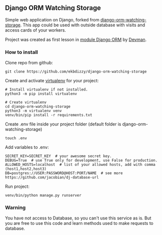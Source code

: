 ## Django ORM Watching Storage
Simple web application on Django, forked from [django-orm-watching-storage](https://github.com/dvmn-tasks/django-orm-watching-storage).
This app could be used with outside database with visits and access cards of your workers.

Project was created as first lesson in [module Django ORM](https://dvmn.org/modules/django-orm/) by [Devman](https://dvmn.org).

### How to install
Clone repo from github:
```
git clone https://github.com/ekbdizzy/django-orm-watching-storage
```

Create and activate [virtualenv](https://virtualenv.pypa.io/en/latest/) for your project:
```
# Install virtualenv if not installed.
python3 -m pip install virtualenv

# Create virtualenv 
cd django-orm-watching-storage
python3 -m virtualenv venv
venv/bin/pip install -r requirements.txt
```
Create .env file inside your project folder (default folder is django-orm-watching-storage)
``` 
touch .env
```
Add variables to .env:
```
SECRET_KEY=SECRET_KEY  # your awesome secret key.
DEBUG=True  # use True only for development, use False for production.
ALLOWED_HOSTS=localhost  # list of your allowed hosts, add with comma (host1,host2,host3)
DB=postgres://USER:PASSWORD@HOST:PORT/NAME  # see more https://github.com/jacobian/dj-database-url
```
Run project:
```
venv/bin/python manage.py runserver
```

### Warning
You have not access to Database, so you can't use this service as is.
But you are free to use this code and learn methods used to make requests to database.

